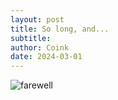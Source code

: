 ```yaml
---
layout: post
title: So long, and...
subtitle: 
author: Coink
date: 2024-03-01
---
```


![farewell](https://s2.loli.net/2024/03/01/UpAubKt9FBfhZNE.jpg "farewell")
